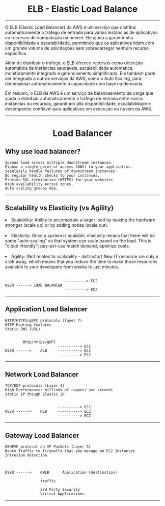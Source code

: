 <h1 align="center">ELB - Elastic Load Balance</h1><hr>

O ELB (Elastic Load Balancer) da AWS é um serviço que distribui automaticamente o tráfego de entrada para várias instâncias de aplicativos ou recursos de computação na nuvem. Ele ajuda a garantir alta disponibilidade e escalabilidade, permitindo que os aplicativos lidem com um grande volume de solicitações sem sobrecarregar nenhum recurso específico.

Além de distribuir o tráfego, o ELB oferece recursos como detecção automática de instâncias saudáveis, escalabilidade automática, monitoramento integrado e gerenciamento simplificado. Ele também pode ser integrado a outros serviços da AWS, como o Auto Scaling, para dimensionar automaticamente a capacidade com base na demanda.

Em resumo, o ELB da AWS é um serviço de balanceamento de carga que ajuda a distribuir automaticamente o tráfego de entrada entre várias instâncias ou recursos, garantindo alta disponibilidade, escalabilidade e desempenho confiável para aplicativos em execução na nuvem da AWS.

<hr>

<h1 align="center">Load Balancer</h1>

<h2>Why use load balancer?</h2>

    Spread load across multiple downstream instances.
    Expose a single point of access (DNS) to your application.
    Seamlessly handle failures of downstream instances.
    Do regular health checks to your instances.
    Provide SSL termination (HTTPS) for your websites
    High availability across zones.
    Auto scaling groups ASG.

<hr>

<h2>Scalability vs Elasticity (vs Agility)</h2>

<li> Scalability:
Ability to accomodate a larger load by making the hardware stronger (scale up) or by adding nodes (scale out).</li><br>

<li> Elasticity:
Once a system is scalable, elasticity means that there will be some "auto-scaling" so that system can scale based on the load. This is "cloud-friendly"; pay-per-use match demand, optimize costs.</li><br>

<li>Agility:
(Not related to scalability - distractor) New IT resource are only a click away, which means that you reduce the time to make those resources available to your developers from weeks to just minutes.</li><br>

    
                               ----------> EC2
    USER ------> LOAD BALANCER
                               ----------> EC2

<hr>

<h2>Application Load Balancer</h2>

    HTTP/HTTPS/gRPC protocols (layer 7)
    HTTP Routing features
    Static DNS (URL)


            Http/https/gRPC
                            ----------> EC2
    USER ------>    ALB     ----------> EC2
                            ----------> EC2

<hr>

<h2>Network Load Balancer</h2>

    TCP/UDP protocols (Layer 4)
    High Performance: millions of request per seconds
    Static IP though Elastic IP

      
                            ----------> EC2
    USER ------>    NLB     ----------> EC2
                            ----------> EC2

<hr>

<h2>Gateway Load Balancer</h2>

    GENEVE protocol on IP Packets (Layer 3)
    Route Traffic to firewalls that you manage on EC2 Instances
    Intrusion detection


                            
    USER ------>    GWLB      Application (destination)
                    
                    traffic       
                             
                    3rd Party Security
                    Virtual Applications

<hr>